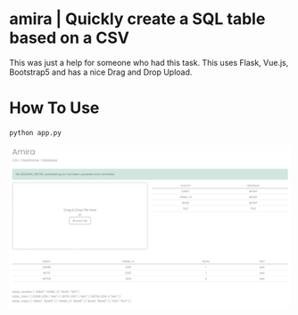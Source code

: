# amira | Quickly create a SQL table based on a CSV

This was just a help for someone who had this task. 
This uses Flask, Vue.js, Bootstrap5 and has a nice Drag and Drop Upload. 

# How To Use

```python
python app.py

```

![](https://raw.githubusercontent.com/stephansemerad/amira/master/static/imgs/img.png)

